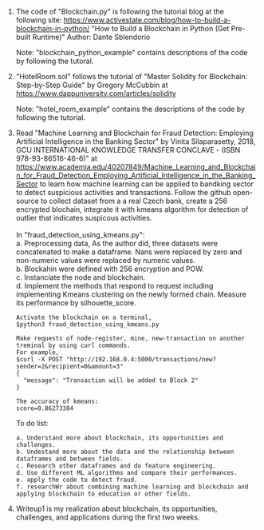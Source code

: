 1. The code of "Blockchain.py" is following the tutorial blog at the following site:
https://www.activestate.com/blog/how-to-build-a-blockchain-in-python/
"How to Build a Blockchain in Python (Get Pre-built Runtime)"
Author: Dante Sblendorio

    Note: "blockchain_python_example" contains descriptions of the code by following the tutoral.

2. "HotelRoom.sol" follows the tutorial of "Master Solidity for Blockchain: Step-by-Step Guide" by Gregory McCubbin
at https://www.dappuniversity.com/articles/solidity

    Note: "hotel_room_example" contains the descriptions of the code by following the tutorial.
    
3. Read "Machine Learning and Blockchain for Fraud Detection: Employing Artificial Intelligence in the Banking Sector" by Vinita Silaparasetty, 2018, GCU INTERNATIONAL KNOWLEDGE TRANSFER CONCLAVE - (ISBN 978-93-86516-46-6)" at https://www.academia.edu/40207849/Machine_Learning_and_Blockchain_for_Fraud_Detection_Employing_Artificial_Intelligence_in_the_Banking_Sector to learn how machine learning can be applied to bandking sector to detect suspicious activities and transactions. Follow the github open-source to collect dataset from a a real Czech bank, create a 256 encrypted blochain, integrate it with kmeans algorithm for detection of outlier that indicates suspicous activities.<br />  
    In "fraud_detection_using_kmeans.py":<br />
    a. Preprocessing data, 
       As the author did, three datasets were concatenated to make a dataframe.
       Nans were replaced by zero and non-numeric values were replaced by numeric values.<br />
    b. Blockahin were defined with 256 encryption and POW.<br />
    c. Instanciate the node and blockchain.<br />
    d. Implement the methods that respond to request including implementing Kmeans clustering on the newly formed chain. Measure its performance by silhouette_score.<br />
    ```
    Activate the blockchain on a terminal,
    $python3 fraud_detection_using_kmeans.py

    Make requests of node-register, mine, new-transaction on another treminal by using curl commands.
    For example, 
    $curl -X POST "http://192.168.0.4:5000/transactions/new?sender=2&recipient=0&amount=3"
    {
      "message": "Transaction will be added to Block 2"
    }
    
    The accuracy of kmeans:
    score=0.86273384
    ````

    To do list:
      
    ````
    a. Understand more about blockchain, its opportunities and challenges.
    b. Undestand more about the data and the relationship between dataframes and between fields.
    c. Research other dataframes and do feature engineering. 
    d. Use different ML algorithms and compare their performances.
    e. apply the code to detect fraud.
    f. researchWr about combining machine learning and blockchain and applying blockchain to education or other fields.
    ````
4. Writeup1 is my realization about blockchain, its opportunities, challenges, and applications during the first two weeks.
